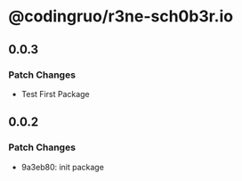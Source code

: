 # @codingruo/r3ne-sch0b3r.io

## 0.0.3

### Patch Changes

- Test First Package

## 0.0.2

### Patch Changes

- 9a3eb80: init package
